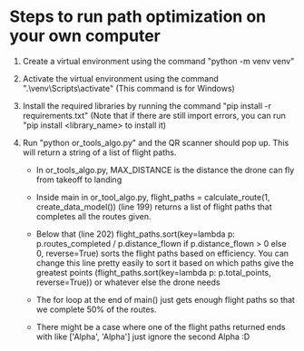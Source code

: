 Steps to run path optimization on your own computer
==================================================

1. Create a virtual environment using the command "python -m venv venv"

2. Activate the virtual environment using the command ".\venv\Scripts\activate" (This command is for Windows)

3. Install the required libraries by running the command "pip install -r requirements.txt" (Note that if there are still import errors, you can run "pip install <library_name> to install it)

4. Run "python or_tools_algo.py" and the QR scanner should pop up. This will return a string of a list of flight paths.
    
   - In or_tools_algo.py, MAX_DISTANCE is the distance the drone can fly from takeoff to landing
   - Inside main in or_tool_algo.py, flight_paths = calculate_route(1, create_data_model()) (line 199) returns a list of flight paths that completes all the routes given.
   - Below that (line 202) flight_paths.sort(key=lambda p: p.routes_completed / p.distance_flown if p.distance_flown > 0 else 0, reverse=True) sorts the flight paths based on efficiency. You can change this line pretty easily to sort it based on which paths give the greatest points (flight_paths.sort(key=lambda p: p.total_points, reverse=True)) or whatever else the drone needs
   - The for loop at the end of main() just gets enough flight paths so that we complete 50% of the routes.

   - There might be a case where one of the flight paths returned ends with like ['Alpha', 'Alpha'] just ignore the second Alpha :D
